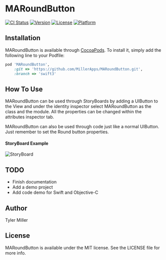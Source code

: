 # MARoundButton

[![CI Status](http://img.shields.io/travis/MillerApps/MARoundButton.svg?style=flat)](https://travis-ci.org/Miller47/MARoundButton)
[![Version](https://img.shields.io/cocoapods/v/MARoundButton.svg?style=flat)](http://cocoapods.org/pods/MARoundButton)
[![License](https://img.shields.io/cocoapods/l/MARoundButton.svg?style=flat)](http://cocoapods.org/pods/MARoundButton)
[![Platform](https://img.shields.io/cocoapods/p/MARoundButton.svg?style=flat)](http://cocoapods.org/pods/MARoundButton)

## Installation

MARoundButton is available through [CocoaPods](http://cocoapods.org). To install
it, simply add the following line to your Podfile:

```ruby
pod 'MARoundButton',
	:git => 'https://github.com/MillerApps/MARoundButton.git',
	:branch => 'swift3'
```

## How To Use

MARoundButton can be used through StoryBoards by adding a UIButton to the View and under the identity inspector select MARoundButton as the class and the module. All the properties can be changed within the attributes inspector tab. 

MARoundButton can also be used through code just like a normal UIButton. Just remember to set the Round button properties. 

#### StoryBoard Example

![StoryBoard](http://g.recordit.co/wiUK3mqQ1Z.gif)

## TODO
* Finish documentation
* Add a demo project
* Add code demo for Swift and Objective-C
	 
## Author

Tyler Miller

## License

MARoundButton is available under the MIT license. See the LICENSE file for more info.
